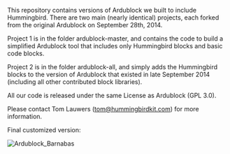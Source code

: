 This repository contains versions of Ardublock we built to include Hummingbird. There are two main (nearly identical) projects, each forked from the original Ardublock on September 28th, 2014. 

Project 1 is in the folder ardublock-master, and contains the code to build a simplified Ardublock tool that includes only Hummingbird blocks and basic code blocks.

Project 2 is in the folder ardublock-all, and simply adds the Hummingbird blocks to the version of Ardublock that existed in late September 2014 (including all other contributed block libraries).

All our code is released under the same License as Ardublock (GPL 3.0). 

Please contact Tom Lauwers (tom@hummingbirdkit.com) for more information.

Final customized version:

![Ardublock_Barnabas](https://user-images.githubusercontent.com/3338753/57070970-9bf36c00-6d0b-11e9-8785-7a21d09d2217.png)
